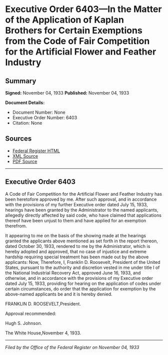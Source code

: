 # Executive Order 6403—In the Matter of the Application of Kaplan Brothers for Certain Exemptions from the Code of Fair Competition for the Artificial Flower and Feather Industry

## Summary

**Signed:** November 04, 1933
**Published:** November 04, 1933

**Document Details:**
- Document Number: None
- Executive Order Number: 6403
- Citation: None

## Sources
- [Federal Register HTML](https://www.presidency.ucsb.edu/documents/executive-order-6403-the-matter-the-application-kaplan-brothers-for-certain-exemptions)
- [XML Source](None)
- [PDF Source](None)

---

## Executive Order 6403

A Code of Fair Competition for the Artificial Flower and Feather Industry has been heretofore approved by me. After such approval, and in accordance with the provisions of my further Executive order dated July 15, 1933, hearings have been granted by the Administrator to the named applicants, allegedly directly affected by said code, who have claimed that applications thereof have been unjust to them and have applied for an exemption therefrom.

It appearing to me on the basis of the showing made at the hearings granted the applicants above mentioned as set forth in the report thereon, dated October 30, 1933, rendered to me by the Administrator, which is hereby adopted and approved, that no case of injustice and extreme hardship requiring special treatment has been made out by the above applicants:
Now, Therefore, I, Franklin D. Roosevelt, President of the United States, pursuant to the authority and discretion vested in me under title I of the National Industrial Recovery Act, approved June 16, 1933, and otherwise, and in accordance with the provisions of my Executive order dated July 15, 1933, providing for hearing on the application of codes under certain circumstances, do order that the application for exemption by the above-named applicants be and it is hereby denied.

FRANKLIN D. ROOSEVELT,President.

Approval recommended:     

Hugh S. Johnson.

The White House,November 4, 1933.

---

*Filed by the Office of the Federal Register on November 04, 1933*
